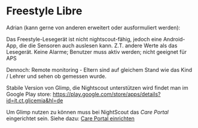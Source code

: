 # Freestyle Libre


Adrian (kann gerne von anderen erweitert oder ausformuliert werden):

Das Freestyle-Lesegerät ist nicht nightscout-fähig, jedoch eine Android-App, die die Sensoren auch auslesen kann.
Z.T. andere Werte als das Lesegerät.
Keine Alarme; Benutzer muss aktiv werden; nicht geeignet für APS

Dennoch: Remote monitoring - Eltern sind auf gleichem Stand wie das Kind / Lehrer und sehen ob gemessen wurde.


Stabile Version von Glimp, die Nightscout unterstützen wird findet man im Google Play store: https://play.google.com/store/apps/details?id=it.ct.glicemia&hl=de

Um Glimp nutzen zu können muss bei NightScout das *Care Portal* eingerichtet sein. Siehe dazu: [Care Portal einrichten](/../nightscout/care_portal.md)